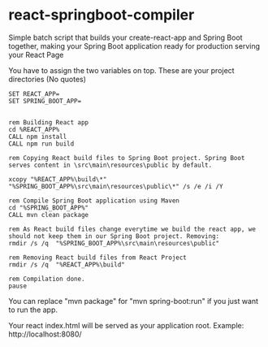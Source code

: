 # react-springboot-compiler
Simple batch script that builds your create-react-app and Spring Boot together, making your Spring Boot application ready for production serving your React Page

You have to assign the two variables on top. These are your project directories (No quotes)

```batch
SET REACT_APP=
SET SPRING_BOOT_APP=


rem Building React app
cd %REACT_APP%
CALL npm install
CALL npm run build

rem Copying React build files to Spring Boot project. Spring Boot serves content in \src\main\resources\public by default.

xcopy "%REACT_APP%\build\*" "%SPRING_BOOT_APP%\src\main\resources\public\*" /s /e /i /Y

rem Compile Spring Boot application using Maven
cd "%SPRING_BOOT_APP%"
CALL mvn clean package

rem As React build files change everytime we build the react app, we should not keep them in our Spring Boot project. Removing:
rmdir /s /q  "%SPRING_BOOT_APP%\src\main\resources\public"

rem Removing React build files from React Project
rmdir /s /q  "%REACT_APP%\build"

rem Compilation done.
pause
```

You can replace "mvn package" for "mvn spring-boot:run" if you just want to run the app.

Your react index.html will be served as your application root. Example: http://localhost:8080/
